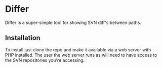 
Differ
======

Differ is a super-simple tool for showing SVN diff's between paths.

Installation
------------

To install just clone the repo and make it available via a web server
with PHP installed.  The user the web server runs as will need to have
access to the SVN repositories you're accessing.

